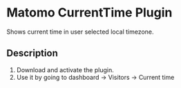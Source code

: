 # Matomo CurrentTime Plugin

Shows current time in user selected local timezone.

## Description

1. Download and activate the plugin.
2. Use it by going to dashboard -> Visitors -> Current time
